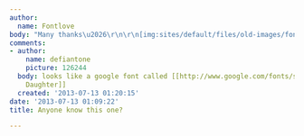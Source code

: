 ```yaml
---
author:
  name: Fontlove
body: "Many thanks\u2026\r\n\r\n[img:sites/default/files/old-images/font_3844.jpg]"
comments:
- author:
    name: defiantone
    picture: 126244
  body: looks like a google font called [[http://www.google.com/fonts/specimen/Architects+Daughter|Architects
    Daughter]]
  created: '2013-07-13 01:20:15'
date: '2013-07-13 01:09:22'
title: Anyone know this one?

---
```

